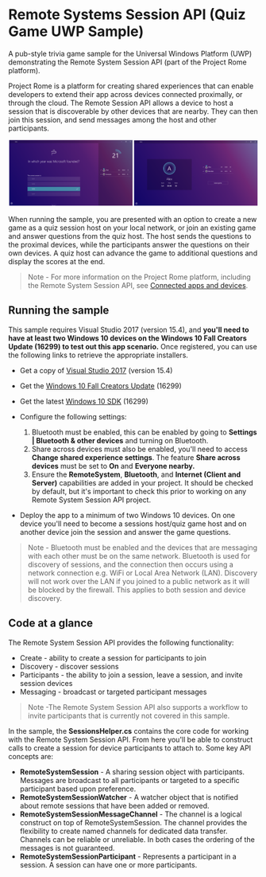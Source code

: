 ﻿<!---
    category: NetworkingAndWebServices DeepLinksAndAppToAppCommunication
-->
# Remote Systems Session API (Quiz Game UWP Sample)
A pub-style trivia game sample for the Universal Windows Platform (UWP) demonstrating the Remote System Session API (part of the Project Rome platform). 

Project Rome is a platform for creating shared experiences that can enable developers to extend their app across devices connected proximally, or through the cloud. The Remote Session API allows a device to host a session that is discoverable by other devices that are nearby. They can then join this session, and send messages among the host and other participants. 

![Quiz Game Banner Image](Images/QuizGameBanner.png)

When running the sample, you are presented with an option to create a new game as a quiz session host on your local network, or join an existing game and answer questions from the quiz host. The host sends the questions to the proximal devices, while the participants answer the questions on their own devices. A quiz host can advance the game to additional questions and display the scores at the end. 

> Note - For more information on the Project Rome platform, including the Remote System Session API, see [Connected apps and devices](https://docs.microsoft.com/windows/uwp/launch-resume/connected-apps-and-devices).

## Running the sample

This sample requires Visual Studio 2017 (version 15.4), and **you'll need to have at least two Windows 10 devices on the Windows 10 Fall Creators Update (16299) to test out this app scenario.** 
Once registered, you can use the following links to retrieve the appropriate installers.
- Get a copy of [Visual Studio 2017](https://www.visualstudio.com/) (version 15.4)
- Get the [Windows 10 Fall Creators Update](https://support.microsoft.com/help/4028685/windows-10-get-the-fall-creators-update) (16299)
- Get the latest [Windows 10 SDK](https://developer.microsoft.com/windows/downloads/windows-10-sdk) (16299)

- Configure the following settings:
    1. Bluetooth must be enabled, this can be enabled by going to **Settings | Bluetooth & other devices** and turning on Bluetooth.
    2. Share across devices must also be enabled, you'll need to access **Change shared experience settings**. The feature  **Share across devices** must be set to **On** and **Everyone nearby.**
    3. Ensure the **RemoteSystem**, **Bluetooth**, and **Internet (Client and Server)** capabilities are added in your project. It should be checked by default, but it's important to check this prior to working on any Remote System Session API project.
- Deploy the app to a minimum of two Windows 10 devices. On one device you'll need to become a sessions host/quiz game host and on another device join the session and answer the game questions.


> Note -  Bluetooth must be enabled and the devices that are messaging with each other must be on the same network. Bluetooth is used for discovery of sessions, and the connection then occurs using a network connection e.g. WiFi or Local Area Network (LAN). Discovery will not work over the LAN if you joined to a public network as it will be blocked by the firewall. This applies to both session and device discovery.

## Code at a glance

The Remote System Session API provides the following functionality:
- Create - ability to create a session for participants to join
- Discovery - discover sessions
- Participants - the ability to join a session, leave a session, and invite session devices
- Messaging - broadcast or targeted participant messages

> Note -The Remote System Session API also supports a workflow to invite participants that is currently not covered in this sample. 


In the sample, the **SessionsHelper.cs** contains the core code for working with the Remote System Session API. From here you'll be able to construct calls to create a session for device participants to attach to. Some key API concepts are:
- **RemoteSystemSession** - A sharing session object with participants. Messages are broadcast to all participants or targeted to a specific participant based upon preference.
- **RemoteSystemSessionWatcher** - A watcher object that is notified about remote sessions that have been added or removed. 
- **RemoteSystemSessionMessageChannel** - The channel is a logical construct on top of RemoteSystemSession. The channel provides the flexibility to create named channels for dedicated data transfer. Channels can be reliable or unreliable. In both cases the ordering of the messages is not guaranteed. 
- **RemoteSystemSessionParticipant** - Represents a participant in a session. A session can have one or more participants. 
 
